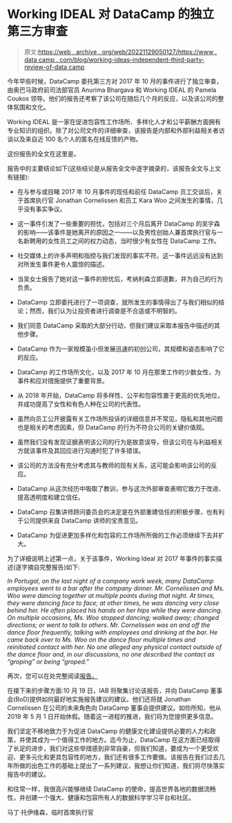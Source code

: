 # Working IDEAL 对 DataCamp 的独立第三方审查

> 原文:[https://web . archive . org/web/20221129050127/https://www . data camp . com/blog/working-ideas-independent-third-party-review-of-data camp](https://web.archive.org/web/20221129050127/https://www.datacamp.com/blog/working-ideals-independent-third-party-review-of-datacamp)

今年早些时候，DataCamp 委托第三方对 2017 年 10 月的事件进行了独立审查，由奥巴马政府前司法部官员 Anurima Bhargava 和 Working IDEAL 的 Pamela Coukos 领导。他们的报告还考察了该公司在随后几个月的反应，以及该公司的整体氛围和文化。

Working IDEAL 是一家在促进包容性工作场所、多样化人才和公平薪酬方面拥有专业知识的组织。除了对公司文件的详细审查，该报告是内部和外部利益相关者访谈以及来自近 100 名个人的匿名在线反馈的产物。

这份报告的全文在这里是。

报告中的主要结论如下(这些结论是从报告全文中逐字摘录的，该报告全文与上文有链接):

*   在与参与或目睹 2017 年 10 月事件的现任和前任 DataCamp 员工交谈后，关于首席执行官 Jonathan Cornelissen 和员工 Kara Woo 之间发生的事情，几乎没有事实争议。

*   这一事件引发了一些重要的担忧，包括对三个月后离开 DataCamp 的吴宇森的影响——该事件是她离开的原因之一——以及男性创始人兼首席执行官与一名新聘用的女性员工之间的权力动态，当时很少有女性在 DataCamp 工作。

*   社交媒体上的许多声明和指控与我们发现的事实不符。这一事件远远没有达到对所发生事件更令人震惊的描述。

*   当吴女士报告了她对这一事件的担忧后，考纳利森立即道歉，并为自己的行为负责。

*   DataCamp 立即委托进行了一项调查，就所发生的事情得出了与我们相似的结论；然而，我们认为让投资者进行调查是不合适或不明智的。

*   我们同意 DataCamp 采取的大部分行动，但我们建议采取本报告中描述的其他步骤。

*   DataCamp 作为一家规模虽小但发展迅速的初创公司，其规模和姿态影响了它的反应。

*   DataCamp 的工作场所文化，以及 2017 年 10 月在那里工作的少数女性，为事件和应对措施提供了重要背景。

*   从 2018 年开始，DataCamp 将多样性、公平和包容性置于更高的优先地位，并成功提高了女性和有色人种在公司的代表性。

*   虽然向员工公开披露有关工作场所投诉的详细信息并不常见，隐私和其他问题也是相关的考虑因素，但 DataCamp 的行为不符合公司的关键价值观。

*   虽然我们没有发现证据表明该公司的行为是故意误导，但该公司在与利益相关方就该事件及其回应进行沟通时犯了许多错误。

*   该公司的方法没有充分考虑其与教师的现有关系，这可能会影响该公司的反应。

*   DataCamp 从这次经历中吸取了教训，参与这次外部审查表明它致力于改进、提高透明度和建立信任。

*   DataCamp 召集讲师顾问委员会的决定是在外部重建信任的积极步骤，也有利于公司提供来自 DataCamp 讲师的宝贵意见。

*   DataCamp 为促进更加多样化和包容的工作场所所做的工作必须继续下去并扩大。

为了详细说明上述第一点，关于该事件，Working Ideal 对 2017 年事件的事实描述(逐字摘自完整报告)如下:

*In Portugal, on the last night of a company work week, many DataCamp employees went to a bar after the company dinner. Mr. Cornelissen and Ms. Woo were dancing together at multiple points during that night. At times, they were dancing face to face; at other times, he was dancing very close behind her. He often placed his hands on her hips while they were dancing. On multiple occasions, Ms. Woo stopped dancing; walked away; changed directions; or went to talk to others. Mr. Cornelissen was on and off the dance floor frequently, talking with employees and drinking at the bar. He came back over to Ms. Woo on the dance floor multiple times and reinitiated contact with her. No one alleged any physical contact outside of the dance floor and, in our discussions, no one described the contact as “groping” or being “groped.”*

再次，您可以在处完整阅读[报告。](https://web.archive.org/web/20220523105729/https://assets.datacamp.com/working-ideal-independent-third-party-review-of-datacamp.pdf)

在接下来的步骤方面:10 月 19 日，IAB 将聚集讨论该报告，并向 DataCamp 董事会(BoD)提供如何最好地实施报告建议的建议。他们还将就 Jonathan Cornelissen 在公司的未来角色向 DataCamp 董事会提供建议。如你所知，他从 2019 年 5 月 1 日开始休假。随着这一进程的推进，我们将为您提供更多信息。

我们坚定不移地致力于为促进 DataCamp 的健康文化建设提供必要的人力和政策，并使其成为一个值得工作的地方。迄今为止，DataCamp 在这方面已经取得了长足的进步，我们对这些举措感到非常自豪，但我们知道，要成为一个更受欢迎、更多元化和更具包容性的地方，我们还有很多工作要做。该报告在我们过去几年所做的出色工作的基础上提出了一系列建议，我想让你们知道，我们将尽快落实报告中的建议。

和往常一样，我很高兴能够继续 DataCamp 的使命，提高世界各地的数据流畅性，并创建一个强大、健康和包容所有人的数据科学学习平台和社区。

马丁·托伊维森，临时首席执行官